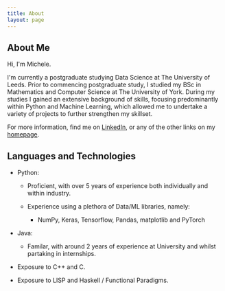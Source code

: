 ```yaml
---
title: About
layout: page
---
```

## About Me

Hi, I'm Michele. 

I'm currently a postgraduate studying Data Science at The University of Leeds. Prior to commencing postgraduate study, I studied my BSc in Mathematics and Computer Science at The University of York. During my studies I gained an extensive background of skills, focusing predominantly within Python and Machine Learning, which allowed me to undertake a variety of projects to further strengthen my skillset.

For more information, find me on [LinkedIn](https://www.linkedin.com/in/pascalemp/), or any of the other links on my [homepage](https://pascalemp.github.io/).   

## Languages and Technologies

- Python:
    
    - Proficient, with over 5 years of experience both individually and within industry.
    
    - Experience using a plethora of Data/ML libraries, namely: 
      
        - NumPy, Keras, Tensorflow, Pandas, matplotlib and PyTorch

- Java:
    
    - Familar, with around 2 years of experience at University and whilst partaking in internships.

- Exposure to C++ and C.

- Exposure to LISP and Haskell / Functional Paradigms.


